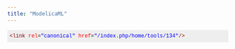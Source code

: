 ```yaml
---
title: "ModelicaML"
---
```

<pre class="default prettyprint prettyprinted" style="margin: 0px 0px 10px; padding: 5px; border: 0px; font-size: 14px; vertical-align: baseline; background-color: #eeeeee; font-family: Consolas, Menlo, Monaco, 'Lucida Console', 'Liberation Mono', 'DejaVu Sans Mono', 'Bitstream Vera Sans Mono', 'Courier New', monospace, serif; overflow: auto; width: auto; max-height: 600px; line-height: 18px;"><code style="margin: 0px; padding: 0px; border: 0px; vertical-align: baseline; font-family: Consolas, Menlo, Monaco, 'Lucida Console', 'Liberation Mono', 'DejaVu Sans Mono', 'Bitstream Vera Sans Mono', 'Courier New', monospace, serif;"><span class="tag" style="margin: 0px; padding: 0px; border: 0px; vertical-align: baseline; background-color: transparent; color: #800000;">&lt;link</span><span class="pln" style="margin: 0px; padding: 0px; border: 0px; vertical-align: baseline; background-color: transparent;"> </span><span class="atn" style="margin: 0px; padding: 0px; border: 0px; vertical-align: baseline; background-color: transparent; color: #ff0000;">rel</span><span class="pun" style="margin: 0px; padding: 0px; border: 0px; vertical-align: baseline; background-color: transparent;">=</span><span class="atv" style="margin: 0px; padding: 0px; border: 0px; vertical-align: baseline; background-color: transparent; color: #0000ff;">"canonical"</span><span class="pln" style="margin: 0px; padding: 0px; border: 0px; vertical-align: baseline; background-color: transparent;"> </span><span class="atn" style="margin: 0px; padding: 0px; border: 0px; vertical-align: baseline; background-color: transparent; color: #ff0000;">href</span><span class="pun" style="margin: 0px; padding: 0px; border: 0px; vertical-align: baseline; background-color: transparent;">=</span><span class="atv" style="margin: 0px; padding: 0px; border: 0px; vertical-align: baseline; background-color: transparent; color: #0000ff;">"/index.php/home/tools/134"</span><span class="tag" style="margin: 0px; padding: 0px; border: 0px; vertical-align: baseline; background-color: transparent; color: #800000;">/&gt;</span></code></pre>